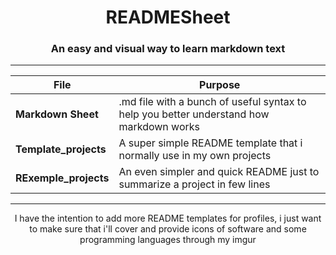 <div align="center">
  
# READMESheet
### An easy and visual way to learn markdown text
  
</div>

---

<div align="center">

File|Purpose
--|--
**Markdown Sheet**|.md file with a bunch of useful syntax to help you better understand how markdown works
**Template_projects**|A super simple README template that i normally use in my own projects
**RExemple_projects**|An even simpler and quick README just to summarize a project in few lines

</div>

---

<div align="center">

  I have the intention to add more README templates for profiles, i just want to make sure that i'll cover and provide icons of software and some programming languages through my imgur

</div>
